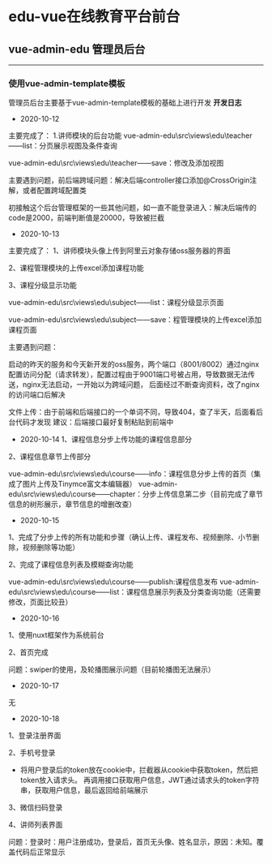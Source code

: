 # edu-vue在线教育平台前台
## vue-admin-edu 管理员后台
--------------------

### 使用vue-admin-template模板
管理员后台主要基于vue-admin-template模板的基础上进行开发
**开发日志**
- 2020-10-12

主要完成了：
1.讲师模块的后台功能
vue-admin-edu\src\views\edu\teacher——list：分页展示视图及条件查询

vue-admin-edu\src\views\edu\teacher——save：修改及添加视图

主要遇到问题，前后端跨域问题：解决后端controller接口添加@CrossOrigin注解，或者配置跨域配置类

初接触这个后台管理框架的一些其他问题，如一直不能登录进入：解决后端传的code是2000，前端判断值是20000，导致被拦截

- 2020-10-13

主要完成了：
1、讲师模块头像上传到阿里云对象存储oss服务器的界面

2、课程管理模块的上传excel添加课程功能

3、课程分级显示功能

vue-admin-edu\src\views\edu\subject——list：课程分级显示页面

vue-admin-edu\src\views\edu\subject——save：程管理模块的上传excel添加课程页面

主要遇到问题：

启动的昨天的服务和今天新开发的oss服务，两个端口（8001/8002）通过nginx配置访问分配（请求转发），配置过程由于9001端口号被占用，导致数据无法传送，nginx无法启动，一开始以为跨域问题，
后面经过不断查询资料，改了nginx的访问端口后解决

文件上传：由于前端和后端接口的一个单词不同，导致404，查了半天，后面看后台代码才发现
建议：后端接口最好复制粘贴到前端中


- 2020-10-14
1、课程信息分步上传功能的课程信息部分

2、课程信息章节上传部分

vue-admin-edu\src\views\edu\course——info：课程信息分步上传的首页（集成了图片上传及Tinymce富文本编辑器）
vue-admin-edu\src\views\edu\course——chapter：分步上传信息第二步（目前完成了章节信息的树形展示，章节信息的增删改查）

- 2020-10-15

1、完成了分步上传的所有功能和步骤（确认上传、课程发布、视频删除、小节删除，视频删除等功能）

2、完成了课程信息列表及模糊查询功能

vue-admin-edu\src\views\edu\course——publish:课程信息发布
vue-admin-edu\src\views\edu\course——list：课程信息展示列表及分类查询功能（还需要修改，页面比较丑）

- 2020-10-16

1、使用nuxt框架作为系统前台

2、首页完成

问题：swiper的使用，及轮播图展示问题（目前轮播图无法展示）


- 2020-10-17

无

- 2020-10-18

1、登录注册界面

2、手机号登录

 - 将用户登录后的token放在cookie中，拦截器从cookie中获取token，然后把token放入请求头。
 再调用接口获取用户信息，JWT通过请求头的token字符串，获取用户信息，最后返回给前端展示

3、微信扫码登录


4、讲师列表界面

问题：登录时：用户注册成功，登录后，首页无头像、姓名显示，原因：未知。覆盖代码后正常显示
